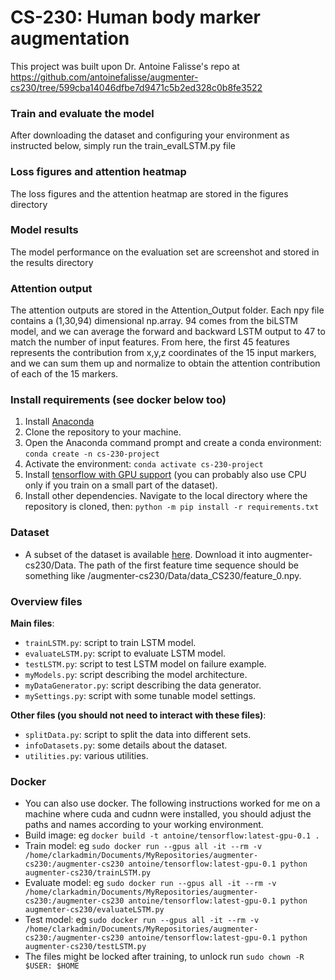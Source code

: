 # CS-230: Human body marker augmentation

This project was built upon Dr. Antoine Falisse's repo at https://github.com/antoinefalisse/augmenter-cs230/tree/599cba14046dfbe7d9471c5b2ed328c0b8fe3522

### Train and evaluate the model
After downloading the dataset and configuring your environment as instructed below, simply run the train_evalLSTM.py file 

### Loss figures and attention heatmap
The loss figures and the attention heatmap are stored in the figures directory

### Model results
The model performance on the evaluation set are screenshot and stored in the results directory

### Attention output
The attention outputs are stored in the Attention_Output folder. Each npy file contains a (1,30,94) dimensional np.array.
94 comes from the biLSTM model, and we can average the forward and backward LSTM output to 47 to match the number of input features. From here, the first 45 features represents the contribution from x,y,z coordinates of the 15 input markers, and 
we can sum them up and normalize to obtain the attention contribution of each of the 15 markers.

### Install requirements (see docker below too)
1. Install [Anaconda](https://www.anaconda.com/)
2. Clone the repository to your machine.
3. Open the Anaconda command prompt and create a conda environment: `conda create -n cs-230-project`
4. Activate the environment: `conda activate cs-230-project`
5. Install [tensorflow with GPU support](https://www.tensorflow.org/install/pip) (you can probably also use CPU only if you train on a small part of the dataset).
6. Install other dependencies. Navigate to the local directory where the repository is cloned, then: `python -m pip install -r requirements.txt`

### Dataset
- A subset of the dataset is available [here](https://drive.google.com/file/d/1zstU911Jc9_Y692pjhk8smBwRnOh5hr1/view?usp=sharing). Download it into augmenter-cs230/Data. The path of the first feature time sequence should be something like /augmenter-cs230/Data/data_CS230/feature_0.npy.

### Overview files
**Main files**:
- `trainLSTM.py`: script to train LSTM model.
- `evaluateLSTM.py`: script to evaluate LSTM model.
- `testLSTM.py`: script to test LSTM model on failure example.
- `myModels.py`: script describing the model architecture.
- `myDataGenerator.py`: script describing the data generator.
- `mySettings.py`: script with some tunable model settings.

**Other files (you should not need to interact with these files)**:
- `splitData.py`: script to split the data into different sets.
- `infoDatasets.py`: some details about the dataset.
- `utilities.py`: various utilities.

### Docker
- You can also use docker. The following instructions worked for me on a machine where cuda and cudnn were installed, you should adjust the paths and names according to your working environment.
- Build image: eg `docker build -t antoine/tensorflow:latest-gpu-0.1 .`
- Train model: eg `sudo docker run --gpus all -it --rm -v /home/clarkadmin/Documents/MyRepositories/augmenter-cs230:/augmenter-cs230 antoine/tensorflow:latest-gpu-0.1 python augmenter-cs230/trainLSTM.py`
- Evaluate model: eg `sudo docker run --gpus all -it --rm -v /home/clarkadmin/Documents/MyRepositories/augmenter-cs230:/augmenter-cs230 antoine/tensorflow:latest-gpu-0.1 python augmenter-cs230/evaluateLSTM.py`
- Test model: eg `sudo docker run --gpus all -it --rm -v /home/clarkadmin/Documents/MyRepositories/augmenter-cs230:/augmenter-cs230 antoine/tensorflow:latest-gpu-0.1 python augmenter-cs230/testLSTM.py`
- The files might be locked after training, to unlock run `sudo chown -R $USER: $HOME`
